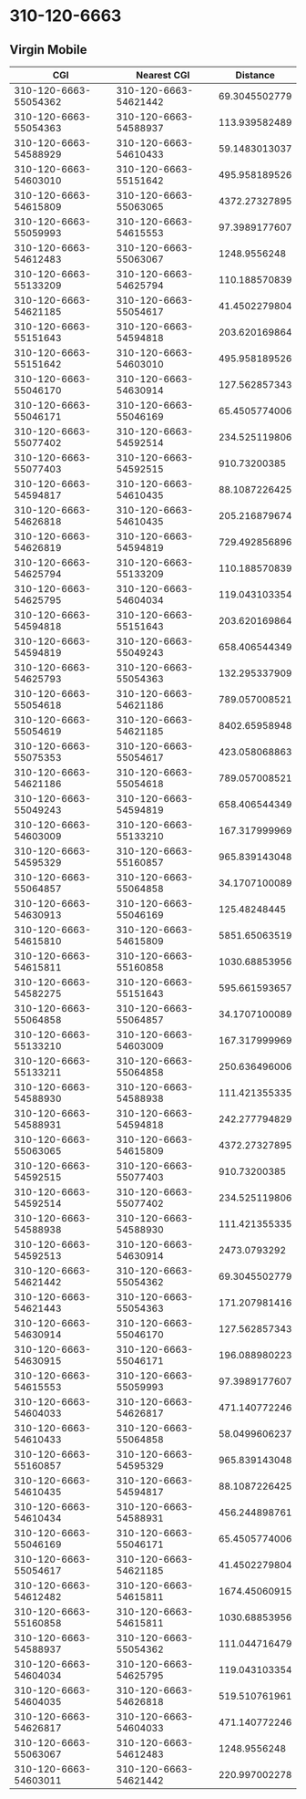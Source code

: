 # 310-120-6663
## Virgin Mobile


| CGI | Nearest CGI | Distance |
|-----|-------------|----------|
| 310-120-6663-55054362 | 310-120-6663-54621442 | 69.3045502779 |
| 310-120-6663-55054363 | 310-120-6663-54588937 | 113.939582489 |
| 310-120-6663-54588929 | 310-120-6663-54610433 | 59.1483013037 |
| 310-120-6663-54603010 | 310-120-6663-55151642 | 495.958189526 |
| 310-120-6663-54615809 | 310-120-6663-55063065 | 4372.27327895 |
| 310-120-6663-55059993 | 310-120-6663-54615553 | 97.3989177607 |
| 310-120-6663-54612483 | 310-120-6663-55063067 | 1248.9556248 |
| 310-120-6663-55133209 | 310-120-6663-54625794 | 110.188570839 |
| 310-120-6663-54621185 | 310-120-6663-55054617 | 41.4502279804 |
| 310-120-6663-55151643 | 310-120-6663-54594818 | 203.620169864 |
| 310-120-6663-55151642 | 310-120-6663-54603010 | 495.958189526 |
| 310-120-6663-55046170 | 310-120-6663-54630914 | 127.562857343 |
| 310-120-6663-55046171 | 310-120-6663-55046169 | 65.4505774006 |
| 310-120-6663-55077402 | 310-120-6663-54592514 | 234.525119806 |
| 310-120-6663-55077403 | 310-120-6663-54592515 | 910.73200385 |
| 310-120-6663-54594817 | 310-120-6663-54610435 | 88.1087226425 |
| 310-120-6663-54626818 | 310-120-6663-54610435 | 205.216879674 |
| 310-120-6663-54626819 | 310-120-6663-54594819 | 729.492856896 |
| 310-120-6663-54625794 | 310-120-6663-55133209 | 110.188570839 |
| 310-120-6663-54625795 | 310-120-6663-54604034 | 119.043103354 |
| 310-120-6663-54594818 | 310-120-6663-55151643 | 203.620169864 |
| 310-120-6663-54594819 | 310-120-6663-55049243 | 658.406544349 |
| 310-120-6663-54625793 | 310-120-6663-55054363 | 132.295337909 |
| 310-120-6663-55054618 | 310-120-6663-54621186 | 789.057008521 |
| 310-120-6663-55054619 | 310-120-6663-54621185 | 8402.65958948 |
| 310-120-6663-55075353 | 310-120-6663-55054617 | 423.058068863 |
| 310-120-6663-54621186 | 310-120-6663-55054618 | 789.057008521 |
| 310-120-6663-55049243 | 310-120-6663-54594819 | 658.406544349 |
| 310-120-6663-54603009 | 310-120-6663-55133210 | 167.317999969 |
| 310-120-6663-54595329 | 310-120-6663-55160857 | 965.839143048 |
| 310-120-6663-55064857 | 310-120-6663-55064858 | 34.1707100089 |
| 310-120-6663-54630913 | 310-120-6663-55046169 | 125.48248445 |
| 310-120-6663-54615810 | 310-120-6663-54615809 | 5851.65063519 |
| 310-120-6663-54615811 | 310-120-6663-55160858 | 1030.68853956 |
| 310-120-6663-54582275 | 310-120-6663-55151643 | 595.661593657 |
| 310-120-6663-55064858 | 310-120-6663-55064857 | 34.1707100089 |
| 310-120-6663-55133210 | 310-120-6663-54603009 | 167.317999969 |
| 310-120-6663-55133211 | 310-120-6663-55064858 | 250.636496006 |
| 310-120-6663-54588930 | 310-120-6663-54588938 | 111.421355335 |
| 310-120-6663-54588931 | 310-120-6663-54594818 | 242.277794829 |
| 310-120-6663-55063065 | 310-120-6663-54615809 | 4372.27327895 |
| 310-120-6663-54592515 | 310-120-6663-55077403 | 910.73200385 |
| 310-120-6663-54592514 | 310-120-6663-55077402 | 234.525119806 |
| 310-120-6663-54588938 | 310-120-6663-54588930 | 111.421355335 |
| 310-120-6663-54592513 | 310-120-6663-54630914 | 2473.0793292 |
| 310-120-6663-54621442 | 310-120-6663-55054362 | 69.3045502779 |
| 310-120-6663-54621443 | 310-120-6663-55054363 | 171.207981416 |
| 310-120-6663-54630914 | 310-120-6663-55046170 | 127.562857343 |
| 310-120-6663-54630915 | 310-120-6663-55046171 | 196.088980223 |
| 310-120-6663-54615553 | 310-120-6663-55059993 | 97.3989177607 |
| 310-120-6663-54604033 | 310-120-6663-54626817 | 471.140772246 |
| 310-120-6663-54610433 | 310-120-6663-55064858 | 58.0499606237 |
| 310-120-6663-55160857 | 310-120-6663-54595329 | 965.839143048 |
| 310-120-6663-54610435 | 310-120-6663-54594817 | 88.1087226425 |
| 310-120-6663-54610434 | 310-120-6663-54588931 | 456.244898761 |
| 310-120-6663-55046169 | 310-120-6663-55046171 | 65.4505774006 |
| 310-120-6663-55054617 | 310-120-6663-54621185 | 41.4502279804 |
| 310-120-6663-54612482 | 310-120-6663-54615811 | 1674.45060915 |
| 310-120-6663-55160858 | 310-120-6663-54615811 | 1030.68853956 |
| 310-120-6663-54588937 | 310-120-6663-55054362 | 111.044716479 |
| 310-120-6663-54604034 | 310-120-6663-54625795 | 119.043103354 |
| 310-120-6663-54604035 | 310-120-6663-54626818 | 519.510761961 |
| 310-120-6663-54626817 | 310-120-6663-54604033 | 471.140772246 |
| 310-120-6663-55063067 | 310-120-6663-54612483 | 1248.9556248 |
| 310-120-6663-54603011 | 310-120-6663-54621442 | 220.997002278 |

